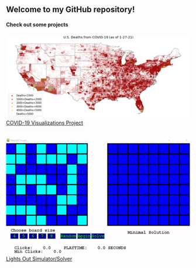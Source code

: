 ## Welcome to my GitHub repository!


#### Check out some projects
<img src="https://github.com/ProfDNash/COVID-19-Project/blob/master/DeathViz/USdeaths.png" width="600">
<a href="https://github.com/ProfDNash/COVID-19-Project">COVID-19 Visualizations Project</a>

<br />
<br />
<br />

<img src="https://github.com/ProfDNash/DataScienceProjects/blob/master/LightsOut/LightsOut.gif" width="600">
<a href="https://github.com/ProfDNash/DataScienceProjects/blob/master/LightsOut">Lights Out Simulator/Solver</a>
<!--
**ProfDNash/ProfDNash** is a ✨ _special_ ✨ repository because its `README.md` (this file) appears on your GitHub profile.

Here are some ideas to get you started:

- 🔭 I’m currently working on ...
- 🌱 I’m currently learning ...
- 👯 I’m looking to collaborate on ...
- 🤔 I’m looking for help with ...
- 💬 Ask me about ...
- 📫 How to reach me: ...
- 😄 Pronouns: ...
- ⚡ Fun fact: ...
-->
